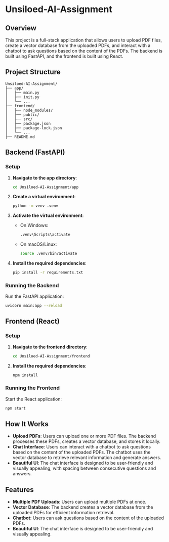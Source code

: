 # Unsiloed-AI-Assignment

## Overview

This project is a full-stack application that allows users to upload PDF files, create a vector database from the uploaded PDFs, and interact with a chatbot to ask questions based on the content of the PDFs. The backend is built using FastAPI, and the frontend is built using React.

## Project Structure

```
Unsiloed-AI-Assignment/
├── app/
│   ├── main.py
│   ├── init.py
│   └── ...
├── frontend/
│   ├── node_modules/
│   ├── public/
│   ├── src/
│   ├── package.json
│   ├── package-lock.json
│   └── ...
├── README.md
```

## Backend (FastAPI)

### Setup

1. **Navigate to the app directory**:
   ```bash
   cd Unsiloed-AI-Assignment/app
   ```

2. **Create a virtual environment**:
   ```bash
   python -m venv .venv
   ```

3. **Activate the virtual environment**:
   * On Windows:
     ```bash
     .venv\Scripts\activate
     ```
   * On macOS/Linux:
     ```bash
     source .venv/bin/activate
     ```

4. **Install the required dependencies**:
   ```bash
   pip install -r requirements.txt
   ```

### Running the Backend

Run the FastAPI application:
```bash
uvicorn main:app --reload
```

## Frontend (React)

### Setup

1. **Navigate to the frontend directory**:
   ```bash
   cd Unsiloed-AI-Assignment/frontend
   ```

2. **Install the required dependencies**:
   ```bash
   npm install
   ```

### Running the Frontend

Start the React application:
```bash
npm start
```

## How It Works

* **Upload PDFs**: Users can upload one or more PDF files. The backend processes these PDFs, creates a vector database, and stores it locally.
* **Chat Interface**: Users can interact with a chatbot to ask questions based on the content of the uploaded PDFs. The chatbot uses the vector database to retrieve relevant information and generate answers.
* **Beautiful UI**: The chat interface is designed to be user-friendly and visually appealing, with spacing between consecutive questions and answers.

## Features

* **Multiple PDF Uploads**: Users can upload multiple PDFs at once.
* **Vector Database**: The backend creates a vector database from the uploaded PDFs for efficient information retrieval.
* **Chatbot**: Users can ask questions based on the content of the uploaded PDFs.
* **Beautiful UI**: The chat interface is designed to be user-friendly and visually appealing.


